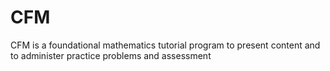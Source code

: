 # CFM
CFM is a foundational mathematics tutorial program to present content and to administer practice problems and assessment
